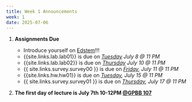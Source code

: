 ```yaml
---
title: Week 1 Announcements
week: 1
date: 2025-07-06
---
```


1. **Assignments Due**
    * Introduce yourself on [Edstem](https://edstem.org/us/courses/80458/discussion/6809103)!!!
    * {{site.links.lab.lab01}} is due on *<u>Tuesday</u> July 8 @ 11 PM*
    * {{site.links.lab.lab02}} is due on *<u>Thursday</u> July 10 @ 11 PM*
    * {{ site.links.survey.survey00 }}  is due on *<u>Friday</u>, July 11 @ 11 PM*
    * {{site.links.hw.hw01}} is due on *<u>Tuesday</u>, July 15 @ 11 PM*
    * {{ site.links.survey.survey01 }}  is due on *<u>Thursday</u>, July 17 @ 11 PM*

2. **The first day of lecture is July 7th 10-12PM [@GPBB 107](https://www.berkeley.edu/map/genetics-and-plant-biology/)**
